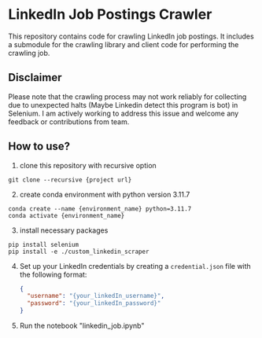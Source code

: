 # LinkedIn Job Postings Crawler

This repository contains code for crawling LinkedIn job postings. It includes a submodule for the crawling library and client code for performing the crawling job.

## Disclaimer

Please note that the crawling process may not work reliably for collecting due to unexpected halts (Maybe Linkedin detect this program is bot) in Selenium. I am actively working to address this issue and welcome any feedback or contributions from team.

## How to use?
1. clone this repository with recursive option
```
git clone --recursive {project url}
```

2. create conda environment with python version 3.11.7
```
conda create --name {environment_name} python=3.11.7
conda activate {environment_name}
```

3. install necessary packages
```
pip install selenium
pip install -e ./custom_linkedin_scraper
```

4. Set up your LinkedIn credentials by creating a `credential.json` file with the following format:

   ```json
   {
     "username": "{your_linkedIn_username}",
     "password": "{your_linkedIn_password}"
   }

5. Run the notebook "linkedin_job.ipynb"
